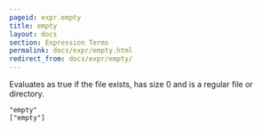 ```yaml
---
pageid: expr.empty
title: empty
layout: docs
section: Expression Terms
permalink: docs/expr/empty.html
redirect_from: docs/expr/empty/
---
```


Evaluates as true if the file exists, has size 0 and is a regular file or
directory.

    "empty"
    ["empty"]


